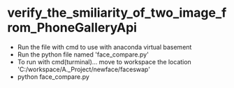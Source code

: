 # verify_the_smiliarity_of_two_image_from_PhoneGalleryApi

- Run the file with cmd to use with anaconda virtual basement
- Run the python file named 'face_compare.py'
- To run with cmd(turminal)... move to workspace the location 'C:/workspace/A._Project/newface/faceswap'
- python face_compare.py
